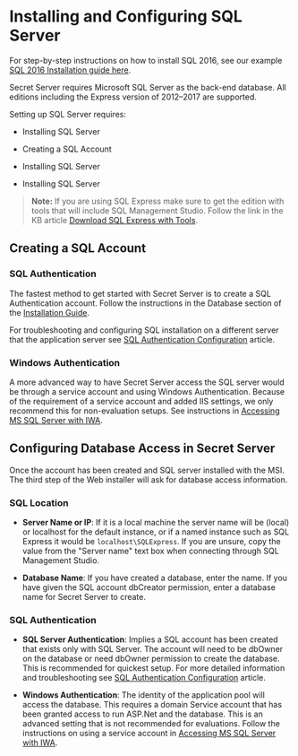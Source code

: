 [title]: # (Installing and Configuring SQL Server)
[tags]: # (Installation, SQL Server)
[priority]: #

# Installing and Configuring SQL Server

For step-by-step instructions on how to install SQL 2016, see our example [SQL 2016 Installation guide here](../installing-sql-server-2016/index.md).

Secret Server requires Microsoft SQL Server as the back-end database. All editions including the Express version of 2012–2017 are supported.

Setting up SQL Server requires: 
- Installing SQL Server

- Creating a SQL Account

- Installing SQL Server

- Installing SQL Server

> **Note:** If you are using SQL Express make sure to get the edition with tools that  will include SQL Management Studio. Follow the link in the KB article [Download SQL Express with Tools](http://updates.thycotic.net/link.ashx?SQLServerExpressDownload).

## Creating a SQL Account

### SQL Authentication

The fastest method to get started with Secret Server is to create a  SQL Authentication account. Follow the instructions in the Database section of the [Installation Guide](http://updates.thycotic.net/link.ashx?Windows6InstallerGuide). 

For troubleshooting and configuring SQL installation on a different server that the application server see [SQL Authentication Configuration](http://updates.thycotic.net/link.ashx?SSSQLAuthenticationSetup) article.

### Windows Authentication

A more advanced way to have Secret Server access the SQL server would be  through a service account and using Windows Authentication. Because of  the requirement of a service account and added IIS settings, we only  recommend this for non-evaluation setups. See instructions in [Accessing MS SQL Server with IWA](../../../authentication/accessing-sql-server-with-iwa/index.md).

## Configuring Database Access in Secret Server

Once the account has been created and SQL server installed with the MSI. The third step of the Web installer will ask for database access  information.

### SQL Location

- **Server Name or IP**: If it is a local machine  the server name will be (local) or localhost for the default instance, or if a named instance such as SQL Express it would be `localhost\SQLExpress`. If you are unsure, copy the value from the "Server name" text box when connecting through SQL Management Studio. 

- **Database Name**: If you have created a database, enter the name. If you have given the SQL account dbCreator permission, enter a database name for Secret Server to create. 

### SQL Authentication

- **SQL Server Authentication**: Implies a SQL  account has been created that exists only with SQL Server. The account  will need to be dbOwner on the database or need dbOwner permission to  create the database. This is recommended for quickest setup. For more  detailed information and troubleshooting see [SQL Authentication Configuration](http://updates.thycotic.net/link.ashx?SSSQLAuthenticationSetup) article. 

- **Windows Authentication**: The identity of the  application pool will access the database. This requires a domain  Service account that has been granted access to run ASP.Net and the database. This is an advanced setting that is not recommended  for evaluations. Follow the instructions on using a service account in [Accessing MS SQL Server with IWA](../../../authentication/accessing-sql-server-with-iwa/index.md). 